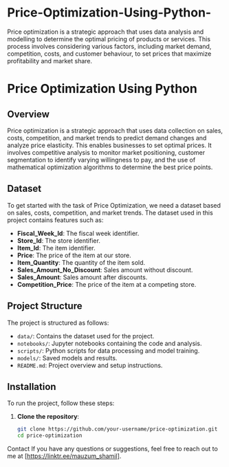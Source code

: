 # Price-Optimization-Using-Python-
Price optimization is a strategic approach that uses data analysis and modelling to determine the optimal pricing of products or services. This process involves considering various factors, including market demand, competition, costs, and customer behaviour, to set prices that maximize profitability and market share.
# Price Optimization Using Python

## Overview
Price optimization is a strategic approach that uses data collection on sales, costs, competition, and market trends to predict demand changes and analyze price elasticity. This enables businesses to set optimal prices. It involves competitive analysis to monitor market positioning, customer segmentation to identify varying willingness to pay, and the use of mathematical optimization algorithms to determine the best price points.

## Dataset
To get started with the task of Price Optimization, we need a dataset based on sales, costs, competition, and market trends. The dataset used in this project contains features such as:

- **Fiscal_Week_Id**: The fiscal week identifier.
- **Store_Id**: The store identifier.
- **Item_Id**: The item identifier.
- **Price**: The price of the item at our store.
- **Item_Quantity**: The quantity of the item sold.
- **Sales_Amount_No_Discount**: Sales amount without discount.
- **Sales_Amount**: Sales amount after discounts.
- **Competition_Price**: The price of the item at a competing store.

## Project Structure
The project is structured as follows:

- `data/`: Contains the dataset used for the project.
- `notebooks/`: Jupyter notebooks containing the code and analysis.
- `scripts/`: Python scripts for data processing and model training.
- `models/`: Saved models and results.
- `README.md`: Project overview and setup instructions.

## Installation

To run the project, follow these steps:

1. **Clone the repository**:
   ```bash
   git clone https://github.com/your-username/price-optimization.git
   cd price-optimization
   
Contact
If you have any questions or suggestions, feel free to reach out to me at [https://linktr.ee/mauzum_shamil].

